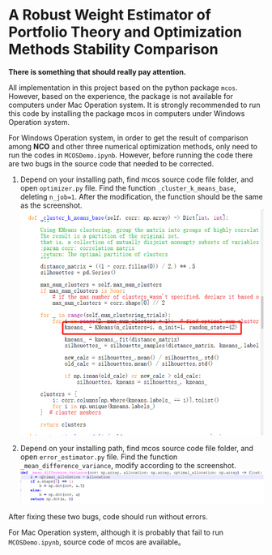 # A Robust Weight Estimator of Portfolio Theory and Optimization Methods Stability Comparison

**There is something that should really pay attention.**

All implementation in this project based on the python package ``mcos``. However, based on the experience, the package is not available for computers under Mac Operation system. It is strongly recommended to run this code by installing the package mcos in computers under Windows Operation system.

For Windows Operation system, in order to get the result of comparison among **NCO** and other three numerical optimization methods, only need to run the codes in ``MCOSDemo.ipynb``. However, before running the code there are two bugs in the source code that needed to be corrected.

1. Depend on your installing path, find mcos source code file folder, and open ``optimizer.py`` file. Find the function ``_cluster_k_means_base``, deleting ``n_job=1``. After the modification, the function should be the same as the screenshot.
![image](https://github.com/RUI2190/FinancialComputing-2022spring-Group10/blob/main/bug1.png)

2. Depend on your installing path, find mcos source code file folder, and open ``error_estimator.py`` file. Find the function ``_mean_difference_variance``, modify according to the screenshot.
![image](https://github.com/RUI2190/FinancialComputing-2022spring-Group10/blob/main/bug2.png)

After fixing these two bugs, code should run without errors.

For Mac Operation system, although it is probably that fail to run ``MCOSDemo.ipynb``, source code of mcos are available。
